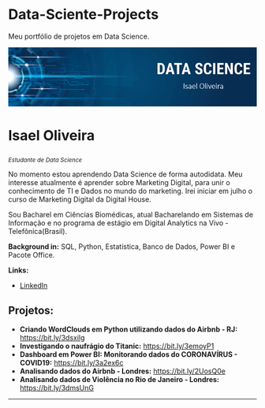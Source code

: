 # Data-Sciente-Projects
Meu portfólio de projetos em Data Science.

<p align="center">
  <img src="https://raw.githubusercontent.com/IsaelOliveira/Data-Sciente-Projects/master/banner.png" >
</p>

# Isael Oliveira
<sub>*Estudante de Data Science*</sub>

No momento estou aprendendo Data Science de forma autodidata. Meu interesse atualmente é aprender sobre Marketing Digital, para unir o conhecimento de TI e Dados no mundo do marketing. Irei iniciar em julho o curso de Marketing Digital da Digital House.

Sou Bacharel em Ciências Biomédicas, atual Bacharelando em Sistemas de Informação e no programa de estágio em Digital Analytics na Vivo - Telefônica(Brasil).

**Background in:** SQL, Python, Estatística, Banco de Dados, Power BI e Pacote Office.

**Links:**

* [LinkedIn](https://www.linkedin.com/in/isael-oliveira-6a7090136/)

## Projetos:

* **Criando WordClouds em Python utilizando dados do Airbnb - RJ:** https://bit.ly/3dsxilg
* **Investigando o naufrágio do Titanic:** https://bit.ly/3emoyP1
* **Dashboard em Power BI: Monitorando dados do CORONAVÍRUS - COVID19:** https://bit.ly/3a2ex6c
* **Analisando dados do Airbnb - Londres:** https://bit.ly/2UosQ0e
* **Analisando dados de Violência no Rio de Janeiro - Londres:** https://bit.ly/3dmsUnG
---
